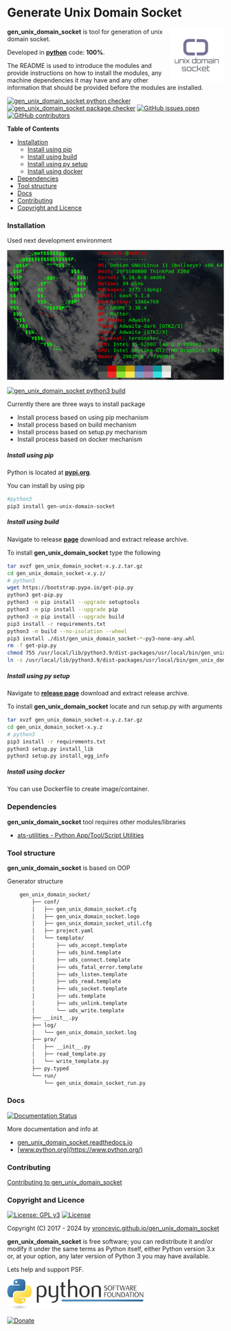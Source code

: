 # Generate Unix Domain Socket

<img align="right" src="https://raw.githubusercontent.com/vroncevic/gen_unix_domain_socket/dev/docs/gen_unix_domain_socket_logo.png" width="25%">

**gen_unix_domain_socket** is tool for generation of unix domain socket.

Developed in **[python](https://www.python.org/)** code: **100%**.

The README is used to introduce the modules and provide instructions on
how to install the modules, any machine dependencies it may have and any
other information that should be provided before the modules are installed.

[![gen_unix_domain_socket python checker](https://github.com/vroncevic/gen_unix_domain_socket/actions/workflows/gen_unix_domain_socket_python_checker.yml/badge.svg)](https://github.com/vroncevic/gen_unix_domain_socket/actions/workflows/gen_unix_domain_socket_python_checker.yml) [![gen_unix_domain_socket package checker](https://github.com/vroncevic/gen_unix_domain_socket/actions/workflows/gen_unix_domain_socket_package_checker.yml/badge.svg)](https://github.com/vroncevic/gen_unix_domain_socket/actions/workflows/gen_unix_domain_socket_package.yml) [![GitHub issues open](https://img.shields.io/github/issues/vroncevic/gen_unix_domain_socket.svg)](https://github.com/vroncevic/gen_unix_domain_socket/issues) [![GitHub contributors](https://img.shields.io/github/contributors/vroncevic/gen_unix_domain_socket.svg)](https://github.com/vroncevic/gen_unix_domain_socket/graphs/contributors)

<!-- START doctoc generated TOC please keep comment here to allow auto update -->
<!-- DON'T EDIT THIS SECTION, INSTEAD RE-RUN doctoc TO UPDATE -->
**Table of Contents**

- [Installation](#installation)
    - [Install using pip](#install-using-pip)
    - [Install using build](#install-using-build)
    - [Install using py setup](#install-using-py-setup)
    - [Install using docker](#install-using-docker)
- [Dependencies](#dependencies)
- [Tool structure](#tool-structure)
- [Docs](#docs)
- [Contributing](#contributing)
- [Copyright and Licence](#copyright-and-licence)

<!-- END doctoc generated TOC please keep comment here to allow auto update -->

### Installation

Used next development environment

![debian linux os](https://raw.githubusercontent.com/vroncevic/gen_unix_domain_socket/dev/docs/debtux.png)

[![gen_unix_domain_socket python3 build](https://github.com/vroncevic/gen_unix_domain_socket/actions/workflows/gen_unix_domain_socket_python3_build.yml/badge.svg)](https://github.com/vroncevic/gen_unix_domain_socket/actions/workflows/gen_unix_domain_socket_python3_build.yml)

Currently there are three ways to install package
* Install process based on using pip mechanism
* Install process based on build mechanism
* Install process based on setup.py mechanism
* Install process based on docker mechanism

##### Install using pip

Python is located at **[pypi.org](https://pypi.org/project/gen-unix-domain-socket/)**.

You can install by using pip

```bash
#python3
pip3 install gen-unix-domain-socket
```

##### Install using build

Navigate to release **[page](https://github.com/vroncevic/gen_unix_domain_socket/releases/)** download and extract release archive.

To install **gen_unix_domain_socket** type the following

```bash
tar xvzf gen_unix_domain_socket-x.y.z.tar.gz
cd gen_unix_domain_socket-x.y.z/
# python3
wget https://bootstrap.pypa.io/get-pip.py
python3 get-pip.py 
python3 -m pip install --upgrade setuptools
python3 -m pip install --upgrade pip
python3 -m pip install --upgrade build
pip3 install -r requirements.txt
python3 -m build --no-isolation --wheel
pip3 install ./dist/gen_unix_domain_socket-*-py3-none-any.whl
rm -f get-pip.py
chmod 755 /usr/local/lib/python3.9/dist-packages/usr/local/bin/gen_unix_domain_socket_run.py
ln -s /usr/local/lib/python3.9/dist-packages/usr/local/bin/gen_unix_domain_socket_run.py /usr/local/bin/gen_unix_domain_socket_run.py
```

##### Install using py setup

Navigate to **[release page](https://github.com/vroncevic/gen_unix_domain_socket/releases)** download and extract release archive.

To install **gen_unix_domain_socket** locate and run setup.py with arguments

```bash
tar xvzf gen_unix_domain_socket-x.y.z.tar.gz
cd gen_unix_domain_socket-x.y.z
# python3
pip3 install -r requirements.txt
python3 setup.py install_lib
python3 setup.py install_egg_info
```

##### Install using docker

You can use Dockerfile to create image/container.

### Dependencies

**gen_unix_domain_socket** tool requires other modules/libraries

- [ats-utilities - Python App/Tool/Script Utilities](https://vroncevic.github.io/gen_unix_domain_socket)

### Tool structure

**gen_unix_domain_socket** is based on OOP

Generator structure

```bash
    gen_unix_domain_socket/
        ├── conf/
        │   ├── gen_unix_domain_socket.cfg
        │   ├── gen_unix_domain_socket.logo
        │   ├── gen_unix_domain_socket_util.cfg
        │   ├── project.yaml
        │   └── template/
        │       ├── uds_accept.template
        │       ├── uds_bind.template
        │       ├── uds_connect.template
        │       ├── uds_fatal_error.template
        │       ├── uds_listen.template
        │       ├── uds_read.template
        │       ├── uds_socket.template
        │       ├── uds.template
        │       ├── uds_unlink.template
        │       └── uds_write.template
        ├── __init__.py
        ├── log/
        │   └── gen_unix_domain_socket.log
        ├── pro/
        │   ├── __init__.py
        │   ├── read_template.py
        │   └── write_template.py
        ├── py.typed
        └── run/
            └── gen_unix_domain_socket_run.py
```

### Docs

[![Documentation Status](https://readthedocs.org/projects/gen-unix-domain-socket/badge/?version=latest)](https://gen-unix-domain-socket.readthedocs.io/en/latest/?badge=latest)

More documentation and info at

* [gen_unix_domain_socket.readthedocs.io](https://gen-unix-domain-socket.readthedocs.io)
* [www.python.org](https://www.python.org/)

### Contributing

[Contributing to gen_unix_domain_socket](CONTRIBUTING.md)

### Copyright and Licence

[![License: GPL v3](https://img.shields.io/badge/License-GPLv3-blue.svg)](https://www.gnu.org/licenses/gpl-3.0) [![License](https://img.shields.io/badge/License-Apache%202.0-blue.svg)](https://opensource.org/licenses/Apache-2.0)

Copyright (C) 2017 - 2024 by [vroncevic.github.io/gen_unix_domain_socket](https://vroncevic.github.io/gen_unix_domain_socket/)

**gen_unix_domain_socket** is free software; you can redistribute it and/or modify
it under the same terms as Python itself, either Python version 3.x or,
at your option, any later version of Python 3 you may have available.

Lets help and support PSF.

[![Python Software Foundation](https://raw.githubusercontent.com/vroncevic/gen_unix_domain_socket/dev/docs/psf-logo-alpha.png)](https://www.python.org/psf/)

[![Donate](https://www.paypalobjects.com/en_US/i/btn/btn_donateCC_LG.gif)](https://www.python.org/psf/donations/)
